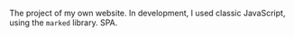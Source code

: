 The project of my own website. In development, I used classic JavaScript, using the `marked` library. SPA.
